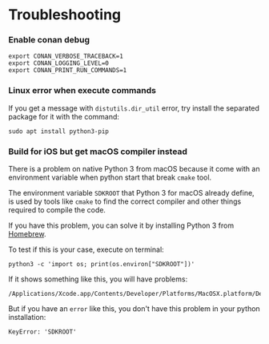 # Troubleshooting

### Enable conan debug

```
export CONAN_VERBOSE_TRACEBACK=1
export CONAN_LOGGING_LEVEL=0
export CONAN_PRINT_RUN_COMMANDS=1
```

### Linux error when execute commands

If you get a message with `distutils.dir_util` error, try install the separated package for it with the command:

```
sudo apt install python3-pip
```

### Build for iOS but get macOS compiler instead

There is a problem on native Python 3 from macOS because it come with an environment variable when python start that break `cmake` tool.

The environment variable `SDKROOT` that Python 3 for macOS already define, is used by tools like `cmake` to find the correct compiler and other things required to compile the code.

If you have this problem, you can solve it by installing Python 3 from [Homebrew](https://brew.sh/).

To test if this is your case, execute on terminal:

```
python3 -c 'import os; print(os.environ["SDKROOT"])'
```

If it shows something like this, you will have problems:

```
/Applications/Xcode.app/Contents/Developer/Platforms/MacOSX.platform/Developer/SDKs/MacOSX.sdk
```

But if you have an `error` like this, you don't have this problem in your python installation:

```
KeyError: 'SDKROOT'
```
